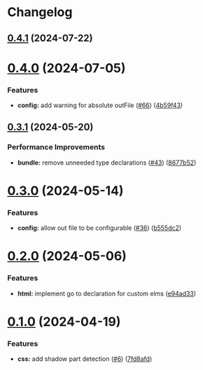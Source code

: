 # Changelog

## [0.4.1](https://github.com/stencil-community/stencil-web-types/compare/v0.4.0...v0.4.1) (2024-07-22)

# [0.4.0](https://github.com/stencil-community/stencil-web-types/compare/v0.3.1...v0.4.0) (2024-07-05)


### Features

* **config:** add warning for absolute outFile ([#66](https://github.com/stencil-community/stencil-web-types/issues/66)) ([4b59f43](https://github.com/stencil-community/stencil-web-types/commit/4b59f434f6befa7a0ad20f832aca80cf1da1527a))

## [0.3.1](https://github.com/stencil-community/stencil-web-types/compare/v0.3.0...v0.3.1) (2024-05-20)


### Performance Improvements

* **bundle:** remove unneeded  type declarations ([#43](https://github.com/stencil-community/stencil-web-types/issues/43)) ([8677b52](https://github.com/stencil-community/stencil-web-types/commit/8677b5266be99eb972cf9991838f10ac3ad8b071))

# [0.3.0](https://github.com/stencil-community/stencil-web-types/compare/v0.2.0...v0.3.0) (2024-05-14)


### Features

* **config:** allow out file to be configurable ([#36](https://github.com/stencil-community/stencil-web-types/issues/36)) ([b555dc2](https://github.com/stencil-community/stencil-web-types/commit/b555dc27a3d367b29cae8716aa73135de0d4d57c))

# [0.2.0](https://github.com/stencil-community/stencil-web-types/compare/v0.1.0...v0.2.0) (2024-05-06)


### Features

* **html:** implement go to declaration for custom elms ([e94ad33](https://github.com/stencil-community/stencil-web-types/commit/e94ad33117e7c8ad9a81579e2d3f5abc608eab5d))

# [0.1.0](https://github.com/stencil-community/stencil-web-types/compare/v0.0.0...v0.1.0) (2024-04-19)


### Features

* **css:** add shadow part detection ([#6](https://github.com/stencil-community/stencil-web-types/issues/6)) ([7fd8afd](https://github.com/stencil-community/stencil-web-types/commit/7fd8afd719bc6325349c6be2e1dd109aff2706a7))
